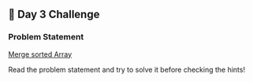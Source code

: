 ## 📌 Day 3 Challenge
### Problem Statement
[Merge sorted Array](https://leetcode.com/problems/merge-sorted-array/)

Read the problem statement and try to solve it before checking the hints!